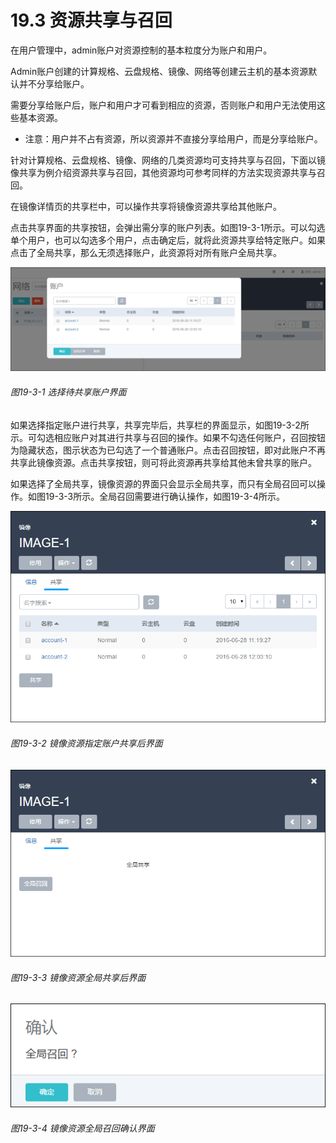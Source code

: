# 19.3 资源共享与召回

在用户管理中，admin账户对资源控制的基本粒度分为账户和用户。

Admin账户创建的计算规格、云盘规格、镜像、网络等创建云主机的基本资源默认并不分享给账户。

需要分享给账户后，账户和用户才可看到相应的资源，否则账户和用户无法使用这些基本资源。

* 注意：用户并不占有资源，所以资源并不直接分享给用户，而是分享给账户。

针对计算规格、云盘规格、镜像、网络的几类资源均可支持共享与召回，下面以镜像共享为例介绍资源共享与召回，其他资源均可参考同样的方法实现资源共享与召回。

在镜像详情页的共享栏中，可以操作共享将镜像资源共享给其他账户。

点击共享界面的共享按钮，会弹出需分享的账户列表。如图19-3-1所示。可以勾选单个用户，也可以勾选多个用户，点击确定后，就将此资源共享给特定账户。如果点击了全局共享，那么无须选择账户，此资源将对所有账户全局共享。

![png](../images/19-3-1.png "图19-3-1 选择待共享账户界面")
###### 图19-3-1 选择待共享账户界面

如果选择指定账户进行共享，共享完毕后，共享栏的界面显示，如图19-3-2所示。可勾选相应账户对其进行共享与召回的操作。如果不勾选任何账户，召回按钮为隐藏状态，图示状态为已勾选了一个普通账户。点击召回按钮，即对此账户不再共享此镜像资源。点击共享按钮，则可将此资源再共享给其他未曾共享的账户。

如果选择了全局共享，镜像资源的界面只会显示全局共享，而只有全局召回可以操作。如图19-3-3所示。全局召回需要进行确认操作，如图19-3-4所示。

![png](../images/19-3-2.png "图19-3-2 镜像资源指定账户共享后界面")
###### 图19-3-2 镜像资源指定账户共享后界面

![png](../images/19-3-3.png "图19-3-3 镜像资源全局共享后界面")
###### 图19-3-3 镜像资源全局共享后界面

![png](../images/19-3-4.png "图19-3-4 镜像资源全局召回确认界面")
###### 图19-3-4 镜像资源全局召回确认界面

